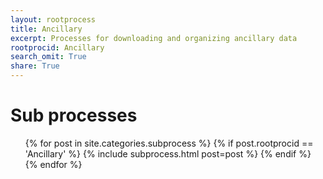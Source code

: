 ```yaml
---
layout: rootprocess
title: Ancillary
excerpt: Processes for downloading and organizing ancillary data
rootprocid: Ancillary
search_omit: True
share: True
---
```

<h1 class='foot-description'>Sub processes</h1>
<ul class='post-list'>
{% for post in site.categories.subprocess %}
 {% if post.rootprocid == 'Ancillary' %}
   {% include subprocess.html post=post %}
 {% endif %}
{% endfor %}
</ul>
